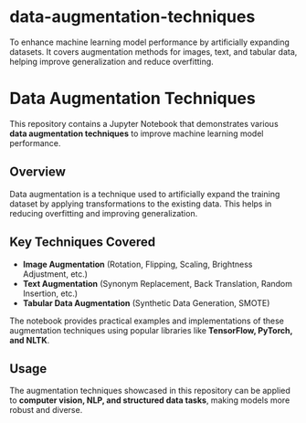 # data-augmentation-techniques
To enhance machine learning model performance by artificially expanding datasets. It covers augmentation methods for images, text, and tabular data, helping improve generalization and reduce overfitting.



# Data Augmentation Techniques

This repository contains a Jupyter Notebook that demonstrates various **data augmentation techniques** to improve machine learning model performance.  

## Overview  
Data augmentation is a technique used to artificially expand the training dataset by applying transformations to the existing data. This helps in reducing overfitting and improving generalization.  

## Key Techniques Covered  
- **Image Augmentation** (Rotation, Flipping, Scaling, Brightness Adjustment, etc.)  
- **Text Augmentation** (Synonym Replacement, Back Translation, Random Insertion, etc.)  
- **Tabular Data Augmentation** (Synthetic Data Generation, SMOTE)  

The notebook provides practical examples and implementations of these augmentation techniques using popular libraries like **TensorFlow, PyTorch, and NLTK**.  

## Usage  
The augmentation techniques showcased in this repository can be applied to **computer vision, NLP, and structured data tasks**, making models more robust and diverse.  

 
